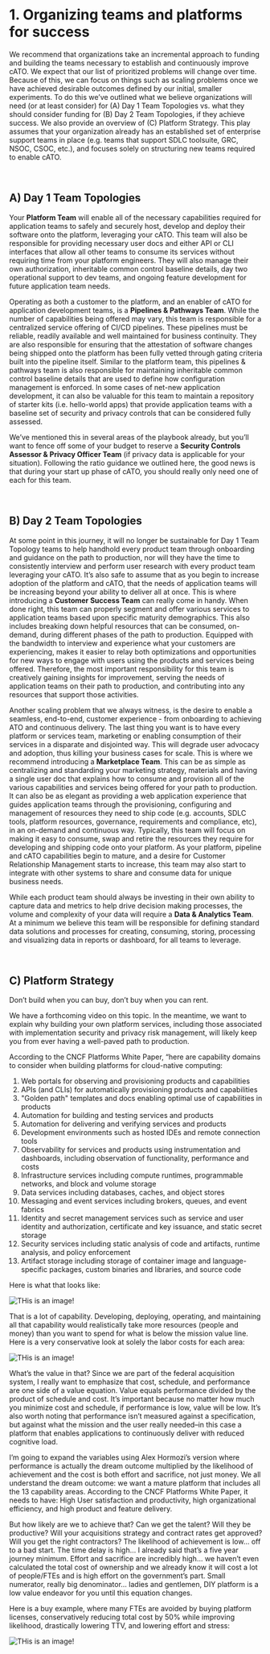 # 1. Organizing teams and platforms for success

We recommend that organizations take an incremental approach to funding and building the teams necessary to establish and continuously improve cATO. We expect that our list of prioritized problems will change over time. Because of this, we can focus on things such as scaling problems once we have achieved desirable outcomes defined by our initial, smaller experiments. To do this we’ve outlined what we believe organizations will need (or at least consider) for (A) Day 1 Team Topologies vs. what they should consider funding for (B) Day 2 Team Topologies, if they achieve success. We also provide an overview of (C) Platform Strategy. This play assumes that your organization already has an established set of enterprise support teams in place (e.g. teams that support SDLC toolsuite, GRC, NSOC, CSOC, etc.), and focuses solely on structuring new teams required to enable cATO.

<br/>

## A) Day 1 Team Topologies

Your **Platform Team** will enable all of the necessary capabilities required for application teams to safely and securely host, develop and deploy their software onto the platform, leveraging your cATO. This team will also be responsible for providing necessary user docs and either API or CLI interfaces that allow all other teams to consume its services without requiring time from your platform engineers. They will also manage their own authorization, inheritable common control baseline details, day two operational support to dev teams, and ongoing feature development for future application team needs.

Operating as both a customer to the platform, and an enabler of cATO for application development teams, is a **Pipelines & Pathways Team**. While the number of capabilities being offered may vary, this team is responsible for a centralized service offering of CI/CD pipelines. These pipelines must be reliable, readily available and well maintained for business continuity. They are also responsible for ensuring that the attestation of software changes being shipped onto the platform has been fully vetted through gating criteria built into the pipeline itself. Similar to the platform team, this pipelines & pathways team is also responsible for maintaining inheritable common control baseline details that are used to define how configuration management is enforced. In some cases of net-new application development, it can also be valuable for this team to maintain a repository of starter kits (i.e. hello-world apps) that provide application teams with a baseline set of security and privacy controls that can be considered fully assessed.

We’ve mentioned this in several areas of the playbook already, but you’ll want to fence off some of your budget to reserve a **Security Controls Assessor & Privacy Officer Team** (if privacy data is applicable for your situation). Following the ratio guidance we outlined here, the good news is that during your start up phase of cATO, you should really only need one of each for this team.

<br/>

## B) Day 2 Team Topologies

At some point in this journey, it will no longer be sustainable for Day 1 Team Topology teams to help handhold every product team through onboarding and guidance on the path to production, nor will they have the time to consistently interview and perform user research with every product team leveraging your cATO. It’s also safe to assume that as you begin to increase adoption of the platform and cATO, that the needs of application teams will be increasing beyond your ability to deliver all at once. This is where introducing a **Customer Success Team** can really come in handy. When done right, this team can properly segment and offer various services to application teams based upon specific maturity demographics. This also includes breaking down helpful resources that can be consumed, on-demand, during different phases of the path to production. Equipped with the bandwidth to interview and experience what your customers are experiencing, makes it easier to relay both optimizations and opportunities for new ways to engage with users using the products and services being offered. Therefore, the most important responsibility for this team is creatively gaining insights for improvement, serving the needs of application teams on their path to production, and contributing into any resources that support those activities. 

Another scaling problem that we always witness, is the desire to enable a seamless, end-to-end, customer experience - from onboarding to achieving ATO and continuous delivery. The last thing you want is to have every platform or services team, marketing or enabling consumption of their services in a disparate and disjointed way. This will degrade user advocacy and adoption, thus killing your business cases for scale. This is where we recommend introducing a **Marketplace Team**. This can be as simple as centralizing and standarding your marketing strategy, materials and having a single user doc that explains how to consume and provision all of the various capabilities and services being offered for your path to production. It can also be as elegant as providing a web application experience that guides application teams through the provisioning, configuring and management of resources they need to ship code (e.g. accounts, SDLC tools, platform resources, governance, requirements and compliance, etc), in an on-demand and continuous way. Typically, this team will focus on making it easy to consume, swap and retire the resources they require for developing and shipping code onto your platform. As your platform, pipeline and cATO capabilities begin to mature, and a desire for  Customer Relationship Management starts to increase, this team may also start to integrate with other systems to share and consume data for unique business needs.

While each product team should always be investing in their own ability to capture data and metrics to help drive decision making processes, the volume and complexity of your data will require a **Data & Analytics Team**. At a minimum we believe this team will be responsible for defining standard data solutions and processes for creating, consuming, storing, processing and visualizing data in reports or dashboard, for all teams to leverage. 

<br/>

## C) Platform Strategy

Don’t build when you can buy, don’t buy when you can rent.

We have a forthcoming video on this topic. In the meantime, we want to explain why building your own platform services, including those associated with implementation security and privacy risk management, will likely keep you from ever having a well-paved path to production.

According to the CNCF Platforms White Paper, “here are capability domains to consider when building platforms for cloud-native computing:
1. Web portals for observing and provisioning products and capabilities
2. APIs (and CLIs) for automatically provisioning products and capabilities
3. "Golden path" templates and docs enabling optimal use of capabilities in products
4. Automation for building and testing services and products
5. Automation for delivering and verifying services and products
6. Development environments such as hosted IDEs and remote connection tools
7. Observability for services and products using instrumentation and dashboards, including observation of functionality, performance and costs
8. Infrastructure services including compute runtimes, programmable networks, and block and volume storage
9. Data services including databases, caches, and object stores
10. Messaging and event services including brokers, queues, and event fabrics
11. Identity and secret management services such as service and user identity and authorization, certificate and key issuance, and static secret storage
12. Security services including static analysis of code and artifacts, runtime analysis, and policy enforcement
13. Artifact storage including storage of container image and language-specific packages, custom binaries and libraries, and source code

Here is what that looks like:

![THis is an image!](images/CNCF.png)

That is a lot of capability. Developing, deploying, operating, and maintaining all that capability would realistically take more resources (people and money) than you want to spend for what is below the mission value line. Here is a very conservative look at solely the labor costs for each area:

![THis is an image!](images/Assumptions.png)

What’s the value in that? Since we are part of the federal acquisition system, I really want to emphasize that cost, schedule, and performance are one side of a value equation. Value equals performance divided by the product of schedule and cost. It’s important because no matter how much you minimize cost and schedule, if performance is low, value will be low. It’s also worth noting that performance isn’t measured against a specification, but against what the mission and the user really needed–in this case a platform that enables applications to continuously deliver with reduced cognitive load.

I’m going to expand the variables using Alex Hormozi’s version where performance is actually the dream outcome multiplied by the likelihood of achievement and the cost is both effort and sacrifice, not just money. We all understand the dream outcome: we want a mature platform that includes all the 13 capability areas. According to the CNCF Platforms White Paper, it needs to have: High User satisfaction and productivity, high organizational efficiency, and high product and feature delivery.

But how likely are we to achieve that? Can we get the talent? Will they be productive? Will your acquisitions strategy and contract rates get approved? Will you get the right contractors? The likelihood of achievement is low… off to a bad start. The time delay is high… I already said that’s a five year journey minimum. Effort and sacrifice are incredibly high… we haven’t even calculated the total cost of ownership and we already know it will cost a lot of people/FTEs and is high effort on the government’s part. Small numerator, really big denominator… ladies and gentlemen, DIY platform is a low value endeavor for you until this equation changes. 

Here is a buy example, where many FTEs are avoided by buying platform licenses, conservatively reducing total cost by 50% while improving likelihood, drastically lowering TTV, and lowering effort and stress:

![THis is an image!](images/Buy.png)

